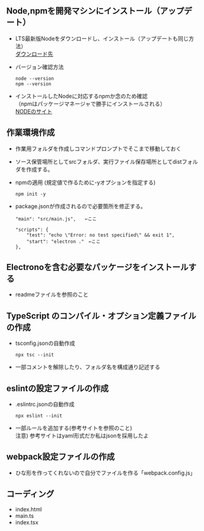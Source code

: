 ## Node,npmを開発マシンにインストール（アップデート）  

 - LTS最新版Nodeをダウンロードし、インストール（アップデートも同じ方法）  
    [ダウンロード先](https://nodejs.org/ja/download/)  

 - バージョン確認方法
    ```
    node --version
    npm --version
    ```
 - インストールしたNodeに対応するnpmか念のため確認  
    （npmはパッケージマネージャで勝手にインストールされる）  
    [NODEのサイト](https://nodejs.org/en/download/releases/)

## 作業環境作成
 - 作業用フォルダを作成しコマンドプロンプトでそこまで移動しておく  
 - ソース保管場所としてsrcフォルダ、実行ファイル保存場所としてdistフォルダを作成する。  
 - npmの適用 (規定値で作るために-yオプションを指定する)  
   ```
   npm init -y
   ```
 - package.jsonが作成されるので必要箇所を修正する。

    ```
    "main": "src/main.js",　　←ここ

    "scripts": {
        "test": "echo \"Error: no test specified\" && exit 1",
        "start": "electron ."　←ここ
    },
    ```

## Electronoを含む必要なパッケージをインストールする  
 - readmeファイルを参照のこと


## TypeScript のコンパイル・オプション定義ファイルの作成
 - tsconfig.jsonの自動作成
   ```
   npx tsc --init
   ```
 - 一部コメントを解除したり、フォルダ名を構成通り記述する

## eslintの設定ファイルの作成
 - .eslintrc.jsonの自動作成
   ```
   npx eslint --init
   ```
 - 一部ルールを追加する(参考サイトを参照のこと)  
   注意) 参考サイトはyaml形式だか私はjsonを採用したよ

## webpack設定ファイルの作成
 - ひな形を作ってくれないので自分でファイルを作る「webpack.config.js」  

## コーディング
 - index.html  
 - main.ts  
 - index.tsx
